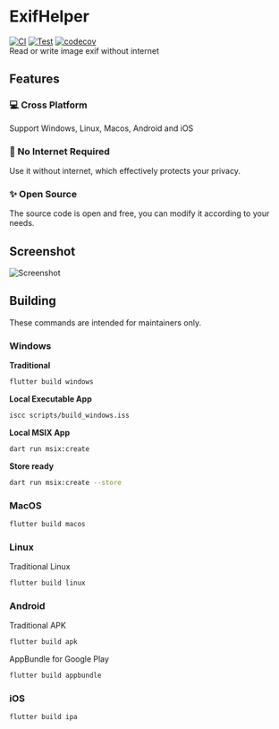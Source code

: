 # ExifHelper
[![CI](https://github.com/Samoy/exif_helper/actions/workflows/ci.yml/badge.svg)](https://github.com/Samoy/exif_helper/actions/workflows/ci.yml)
[![Test](https://github.com/Samoy/exif_helper/actions/workflows/test.yml/badge.svg)](https://github.com/Samoy/exif_helper/actions/workflows/test.yml)
[![codecov](https://codecov.io/github/Samoy/exif_helper/graph/badge.svg?token=SCJGI01J89)](https://codecov.io/github/Samoy/exif_helper)  
Read or write image exif without internet
## Features
### 💻 Cross Platform  
Support Windows, Linux, Macos, Android and iOS
### 📶 No Internet Required  
Use it without internet, which effectively protects your privacy.
### ✨ Open Source  
The source code is open and free, you can modify it according to your needs.

## Screenshot
![Screenshot](https://www.samoy.site/exif_helper/screenshot.png)

## Building

These commands are intended for maintainers only.

### Windows

**Traditional**

```bash
flutter build windows
```


**Local Executable App**

```bash
iscc scripts/build_windows.iss 
```

**Local MSIX App**

```bash
dart run msix:create
```
**Store ready**

```bash
dart run msix:create --store
```

### MacOS

```bash
flutter build macos
```

### Linux


Traditional Linux

```bash
flutter build linux
```

### Android

Traditional APK

```bash
flutter build apk
```

AppBundle for Google Play

```bash
flutter build appbundle
```

### iOS

```bash
flutter build ipa
```
